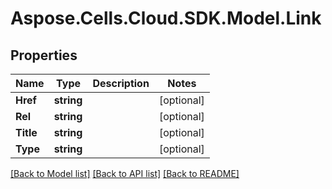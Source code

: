 # Aspose.Cells.Cloud.SDK.Model.Link
## Properties

Name | Type | Description | Notes
------------ | ------------- | ------------- | -------------
**Href** | **string** |  | [optional] 
**Rel** | **string** |  | [optional] 
**Title** | **string** |  | [optional] 
**Type** | **string** |  | [optional] 

[[Back to Model list]](../README.md#documentation-for-models) [[Back to API list]](../README.md#documentation-for-api-endpoints) [[Back to README]](../README.md)

